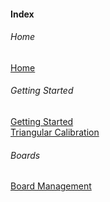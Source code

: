 #### Index

###### Home

[Home](help)

###### Getting Started

[Getting Started](GettingStarted/firstSteps.md)  
[Triangular Calibration](GettingStarted/triangularCalibration.md)

###### Boards

[Board Management](Boards/boardManagement.md)


